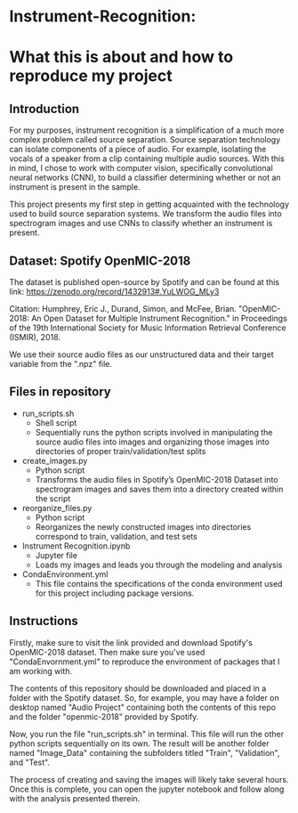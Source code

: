# Instrument-Recognition: 
# What this is about and how to reproduce my project

## Introduction

For my purposes, instrument recognition is a simplification of a much more complex problem called source separation. Source separation technology can isolate components of a piece of audio. For example, isolating the vocals of a speaker from a clip containing multiple audio sources. With this in mind, I chose to work with computer vision, specifically convolutional neural networks (CNN), to build a classifier determining whether or not an instrument is present in the sample.

This project presents my first step in getting acquainted with the technology used to build source separation systems. We transform the audio files into spectrogram images and use CNNs to classify whether an instrument is present. 

## Dataset: Spotify OpenMIC-2018 

The dataset is published open-source by Spotify and can be found at this link: https://zenodo.org/record/1432913#.YuLWOG_MLy3

Citation: Humphrey, Eric J., Durand, Simon, and McFee, Brian. "OpenMIC-2018: An Open Dataset for Multiple Instrument Recognition." in Proceedings of the 19th International Society for Music Information Retrieval Conference (ISMIR), 2018.

We use their source audio files as our unstructured data and their target variable from the ".npz" file. 

## Files in repository

* run_scripts.sh
    * Shell script
    * Sequentially runs the python scripts involved in manipulating the source audio files into images and organizing those images into directories of proper train/validation/test splits 
* create_images.py
    * Python script
    * Transforms the audio files in Spotify’s OpenMIC-2018 Dataset into spectrogram images and saves them into a directory created within the script
* reorganize_files.py 
    * Python script
    * Reorganizes the newly constructed images into directories correspond to train, validation, and test sets    
* Instrument Recognition.ipynb
    * Jupyter file
    * Loads my images and leads you through the modeling and analysis
* CondaEnvironment.yml
    * This file contains the specifications of the conda environment used for this project including package versions.

## Instructions

Firstly, make sure to visit the link provided and download Spotify's OpenMIC-2018 dataset. Then make sure you've used "CondaEnvornment.yml" to reproduce the environment of packages that I am working with.

The contents of this repository should be downloaded and placed in a folder with the Spotify dataset. So, for example, you may have a folder on desktop named "Audio Project" containing both the contents of this repo and the folder "openmic-2018" provided by Spotify. 

Now, you run the file "run_scripts.sh" in terminal. This file will run the other python scripts sequentially on its own. The result will be another folder named "Image_Data" containing the subfolders titled "Train", "Validation", and "Test". 

The process of creating and saving the images will likely take several hours. Once this is complete, you can open the jupyter notebook and follow along with the analysis presented therein.





